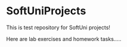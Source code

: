# SoftUniProjects

This is test repository for SoftUni projects!

Here are lab exercises and homework tasks.....
